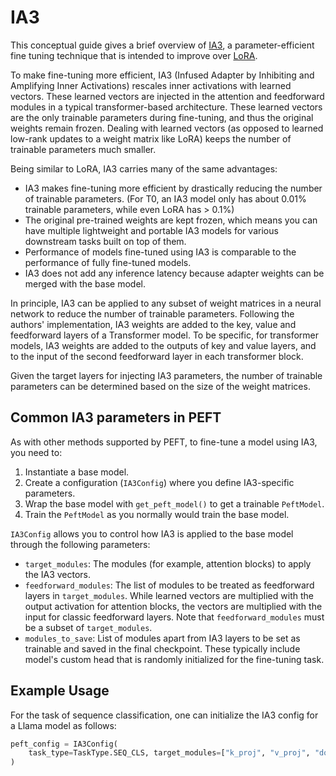 <!--Copyright 2023 The HuggingFace Team. All rights reserved.

Licensed under the Apache License, Version 2.0 (the "License"); you may not use this file except in compliance with
the License. You may obtain a copy of the License at

http://www.apache.org/licenses/LICENSE-2.0

Unless required by applicable law or agreed to in writing, software distributed under the License is distributed on
an "AS IS" BASIS, WITHOUT WARRANTIES OR CONDITIONS OF ANY KIND, either express or implied. See the License for the
specific language governing permissions and limitations under the License.

⚠️ Note that this file is in Markdown but contain specific syntax for our doc-builder (similar to MDX) that may not be
rendered properly in your Markdown viewer.

-->

# IA3

This conceptual guide gives a brief overview of [IA3](https://arxiv.org/abs/2205.05638), a parameter-efficient fine tuning technique that is
intended to improve over [LoRA](./lora).

To make fine-tuning more efficient, IA3 (Infused Adapter by Inhibiting and Amplifying Inner Activations)
rescales inner activations with learned vectors. These learned vectors are injected in the attention and feedforward modules
in a typical transformer-based architecture. These learned vectors are the only trainable parameters during fine-tuning, and thus the original
weights remain frozen. Dealing with learned vectors (as opposed to learned low-rank updates to a weight matrix like LoRA)
keeps the number of trainable parameters much smaller.

Being similar to LoRA, IA3 carries many of the same advantages:

* IA3 makes fine-tuning more efficient by drastically reducing the number of trainable parameters. (For T0, an IA3 model only has about 0.01% trainable parameters, while even LoRA has > 0.1%)
* The original pre-trained weights are kept frozen, which means you can have multiple lightweight and portable IA3 models for various downstream tasks built on top of them.
* Performance of models fine-tuned using IA3 is comparable to the performance of fully fine-tuned models.
* IA3 does not add any inference latency because adapter weights can be merged with the base model.

In principle, IA3 can be applied to any subset of weight matrices in a neural network to reduce the number of trainable
parameters. Following the authors' implementation, IA3 weights are added to the key, value and feedforward layers
of a Transformer model. To be specific, for transformer models, IA3 weights are added to the outputs of key and value layers, and to the input of the second feedforward layer
in each transformer block.

Given the target layers for injecting IA3 parameters, the number of trainable parameters
can be determined based on the size of the weight matrices.


## Common IA3 parameters in PEFT

As with other methods supported by PEFT, to fine-tune a model using IA3, you need to:

1. Instantiate a base model.
2. Create a configuration (`IA3Config`) where you define IA3-specific parameters.
3. Wrap the base model with `get_peft_model()` to get a trainable `PeftModel`.
4. Train the `PeftModel` as you normally would train the base model.

`IA3Config` allows you to control how IA3 is applied to the base model through the following parameters:

- `target_modules`: The modules (for example, attention blocks) to apply the IA3 vectors.
- `feedforward_modules`: The list of modules to be treated as feedforward layers in `target_modules`. While learned vectors are multiplied with
the output activation for attention blocks, the vectors are multiplied with the input for classic feedforward layers. Note that `feedforward_modules` must be a subset of `target_modules`.
- `modules_to_save`: List of modules apart from IA3 layers to be set as trainable and saved in the final checkpoint. These typically include model's custom head that is randomly initialized for the fine-tuning task.

## Example Usage

For the task of sequence classification, one can initialize the IA3 config for a Llama model as follows:

```py
peft_config = IA3Config(
    task_type=TaskType.SEQ_CLS, target_modules=["k_proj", "v_proj", "down_proj"], feedforward_modules=["down_proj"]
)
```
